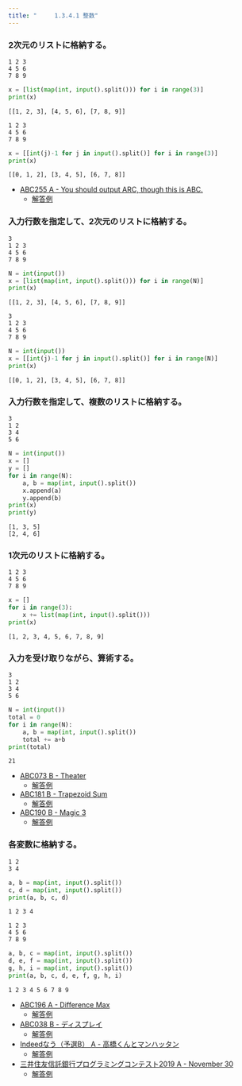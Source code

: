 ```yaml
---
title: "　　　1.3.4.1 整数"
---
```


### 2次元のリストに格納する。

```text:入力
1 2 3
4 5 6
7 8 9
```

```python:サンプルコード：sample_65.py
x = [list(map(int, input().split())) for i in range(3)]
print(x)
```

```text:実行結果
[[1, 2, 3], [4, 5, 6], [7, 8, 9]]
```

```text:入力
1 2 3
4 5 6
7 8 9
```

```python:サンプルコード：sample_66.py
x = [[int(j)-1 for j in input().split()] for i in range(3)]
print(x)
```

```text:実行結果
[[0, 1, 2], [3, 4, 5], [6, 7, 8]]
```

- [ABC255 A - You should output ARC, though this is ABC.](https://atcoder.jp/contests/abc255/tasks/abc255_a)
    - [解答例](https://atcoder.jp/contests/abc255/submissions/33240863)

### 入力行数を指定して、2次元のリストに格納する。

```text:入力
3
1 2 3
4 5 6
7 8 9
```

```python:サンプルコード：sample_67.py
N = int(input())
x = [list(map(int, input().split())) for i in range(N)]
print(x)
```

```text:実行結果
[[1, 2, 3], [4, 5, 6], [7, 8, 9]]
```

```text:入力
3
1 2 3
4 5 6
7 8 9
```

```python:サンプルコード：sample_68.py
N = int(input())
x = [[int(j)-1 for j in input().split()] for i in range(N)]
print(x)
```

```text:実行結果
[[0, 1, 2], [3, 4, 5], [6, 7, 8]]
```

### 入力行数を指定して、複数のリストに格納する。

```text:入力
3
1 2
3 4
5 6
```

```python:サンプルコード：sample_69.py
N = int(input())
x = []
y = []
for i in range(N):
    a, b = map(int, input().split())
    x.append(a)
    y.append(b)
print(x)
print(y)
```

```text:実行結果
[1, 3, 5]
[2, 4, 6]
```

### 1次元のリストに格納する。

```text:入力
1 2 3
4 5 6
7 8 9
```

```python:サンプルコード：sample_70.py
x = []
for i in range(3):
    x += list(map(int, input().split()))
print(x)
```

```text:実行結果
[1, 2, 3, 4, 5, 6, 7, 8, 9]
```

### 入力を受け取りながら、算術する。

```text:入力
3
1 2
3 4
5 6
```

```python:サンプルコード：sample_71.py
N = int(input())
total = 0
for i in range(N):
    a, b = map(int, input().split())
    total += a+b
print(total)
```

```text:実行結果
21
```

- [ABC073 B - Theater](https://atcoder.jp/contests/abc073/tasks/abc073_b)
    - [解答例](https://atcoder.jp/contests/abc073/submissions/15569768)
- [ABC181 B - Trapezoid Sum](https://atcoder.jp/contests/abc181/tasks/abc181_b)
    - [解答例](https://atcoder.jp/contests/abc181/submissions/21427372)
- [ABC190 B - Magic 3](https://atcoder.jp/contests/abc190/tasks/abc190_b)
    - [解答例](https://atcoder.jp/contests/abc190/submissions/21278795)

### 各変数に格納する。

```text:入力
1 2
3 4
```

```python:サンプルコード：sample_72.py
a, b = map(int, input().split())
c, d = map(int, input().split())
print(a, b, c, d)
```

```text:実行結果
1 2 3 4
```

```text:入力
1 2 3
4 5 6
7 8 9
```

```python:サンプルコード：sample_73.py
a, b, c = map(int, input().split())
d, e, f = map(int, input().split())
g, h, i = map(int, input().split())
print(a, b, c, d, e, f, g, h, i)
```

```text:実行結果
1 2 3 4 5 6 7 8 9
```

- [ABC196 A - Difference Max](https://atcoder.jp/contests/abc196/tasks/abc196_a)
    - [解答例](https://atcoder.jp/contests/abc196/submissions/21268567)
- [ABC038 B - ディスプレイ](https://atcoder.jp/contests/abc038/tasks/abc038_b)
    - [解答例](https://atcoder.jp/contests/abc038/submissions/15394949)
- [Indeedなう（予選B） A - 高橋くんとマンハッタン](https://atcoder.jp/contests/indeednow-qualb/tasks/indeednow_2015_qualb_1)
    - [解答例](https://atcoder.jp/contests/indeednow-qualb/submissions/15568308)
- [三井住友信託銀行プログラミングコンテスト2019 A - November 30](https://atcoder.jp/contests/sumitrust2019/tasks/sumitb2019_a)
    - [解答例](https://atcoder.jp/contests/sumitrust2019/submissions/33134714)